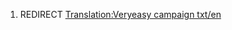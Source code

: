 1.  REDIRECT [Translation:Veryeasy campaign
    txt/en](Translation:Veryeasy_campaign_txt/en "wikilink")